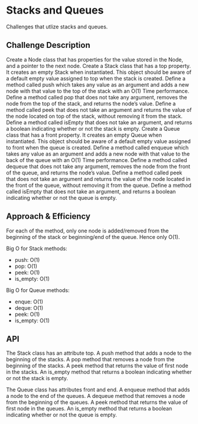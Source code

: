 # Stacks and Queues
Challenges that utlize stacks and queues.

## Challenge Description
Create a Node class that has properties for the value stored in the Node, and a pointer to the next node.
Create a Stack class that has a top property. It creates an empty Stack when instantiated.
This object should be aware of a default empty value assigned to top when the stack is created.
Define a method called push which takes any value as an argument and adds a new node with that value to the top of the stack with an O(1) Time performance.
Define a method called pop that does not take any argument, removes the node from the top of the stack, and returns the node’s value.
Define a method called peek that does not take an argument and returns the value of the node located on top of the stack, without removing it from the stack.
Define a method called isEmpty that does not take an argument, and returns a boolean indicating whether or not the stack is empty.
Create a Queue class that has a front property. It creates an empty Queue when instantiated.
This object should be aware of a default empty value assigned to front when the queue is created.
Define a method called enqueue which takes any value as an argument and adds a new node with that value to the back of the queue with an O(1) Time performance.
Define a method called dequeue that does not take any argument, removes the node from the front of the queue, and returns the node’s value.
Define a method called peek that does not take an argument and returns the value of the node located in the front of the queue, without removing it from the queue.
Define a method called isEmpty that does not take an argument, and returns a boolean indicating whether or not the queue is empty.

## Approach & Efficiency
For each of the method, only one node is added/removed from the beginning of the stack or beginning/end of the queue. Hence only O(1).

Big O for Stack methods:
* push: O(1)
* pop: O(1)
* peek: O(1)
* is_empty: O(1)

Big O for Queue methods:
* enque: O(1)
* deque: O(1)
* peek: O(1)
* is_empty: O(1)


## API
The Stack class has an attribute top. A push method that adds a node to the beginning of the stacks. A pop method that removes a node from the beginning of the stacks. A peek method that returns the value of first node in the stacks. An is_empty method that returns a boolean indicating whether or not the stack is empty.

The Queue class has attributes front and end. A enqueue method that adds a node to the end of the queues. A dequeue method that removes a node from the beginning of the queues. A peek method that returns the value of first node in the queues. An is_empty method that returns a boolean indicating whether or not the queue is empty.

